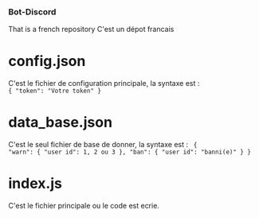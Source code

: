 ### Bot-Discord
That is a french repository
C'est un dépot francais

# config.json
C'est le fichier de configuration principale, la syntaxe est :
<code>
{
  "token": "Votre token"
}
</code>

# data_base.json
C'est le seul fichier de base de donner, la syntaxe est :
<code>
{
    "warn": {
      "user id": 1, 2 ou 3
    },
    "ban": {
      "user id": "banni(e)"
    }
}
</code>

# index.js
C'est le fichier principale ou le code est ecrie.